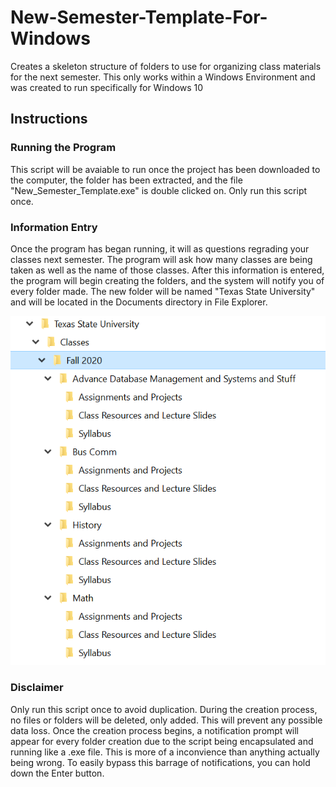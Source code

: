 # New-Semester-Template-For-Windows
Creates a skeleton structure of folders to use for organizing class materials for the next semester.
This only works within a Windows Environment and was created to run specifically for Windows 10
## Instructions
### Running the Program
This script will be avaiable to run once the project has been downloaded to the computer, the folder has been extracted, and the file "New_Semester_Template.exe" is double clicked on. Only run this script once.
### Information Entry
Once the program has began running, it will as questions regrading your classes next semester. The program will ask how many classes are being taken as well as the name of those classes.
After this information is entered, the program will begin creating the folders, and the system will notify you of every folder made.
The new folder will be named "Texas State University" and will be located in the Documents directory in File Explorer.

![alt text](https://github.com/theo254/New-Semester-Template/blob/main/Post-Script-Map.PNG)


### Disclaimer
Only run this script once to avoid duplication.
During the creation process, no files or folders will be deleted, only added. This will prevent any possible data loss.
Once the creation process begins, a notification prompt will appear for every folder creation due to the script being encapsulated and running like a .exe file. This is more of a inconvience than anything actually being wrong. To easily bypass this barrage of notifications, you can hold down the Enter button.
